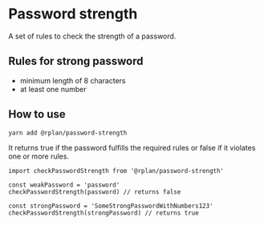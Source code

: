 # Password strength
A set of rules to check the strength of a password.

## Rules for strong password
* minimum length of 8 characters
* at least one number

## How to use
```
yarn add @rplan/password-strength
```
It returns true if the password fulfills the required rules or false if it violates one or more rules.
```
import checkPasswordStrength from '@rplan/password-strength'

const weakPassword = 'password'
checkPasswordStrength(password) // returns false

const strongPassword = 'SomeStrongPasswordWithNumbers123'
checkPasswordStrength(strongPassword) // returns true
```
